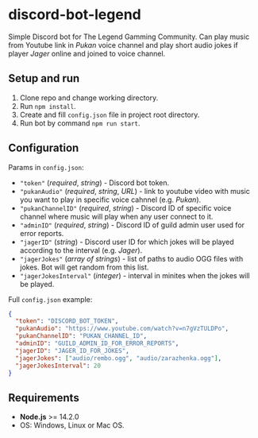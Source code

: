 # discord-bot-legend

Simple Discord bot for The Legend Gamming Community. Can play music from Youtube link in _Pukan_ voice channel and play short audio jokes if player _Jager_ online and joined to voice channel.

## Setup and run

1. Clone repo and change working directory.
2. Run `npm install`.
3. Create and fill `config.json` file in project root directory.
4. Run bot by command `npm run start`.

## Configuration

Params in `config.json`:

- `"token"` (_required_, _string_) - Discord bot token.
- `"pukanAudio"` (_required_, _string_, _URL_) - link to youtube video with music you want to play in specific voice cahnnel (e.g. _Pukan_).
- `"pukanChannelID"` (_required_, _string_) - Discord ID of specific voice channel where music will play when any user connect to it.
- `"adminID"` (_required_, _string_) - Discord ID of guild admin user used for error reports.
- `"jagerID"` (_string_) - Discord user ID for which jokes will be played according to the interval (e.g. _Jager_).
- `"jagerJokes"` (_array of strings_) - list of paths to audio OGG files with jokes. Bot will get random from this list.
- `"jagerJokesInterval"` (_integer_) - interval in minites when the jokes will be played.

Full `config.json` example:

```json
{
  "token": "DISCORD_BOT_TOKEN",
  "pukanAudio": "https://www.youtube.com/watch?v=n7gVzTULDPo",
  "pukanChannelID": "PUKAN_CHANNEL_ID",
  "adminID": "GUILD_ADMIN_ID_FOR_ERROR_REPORTS",
  "jagerID": "JAGER_ID_FOR_JOKES",
  "jagerJokes": ["audio/rembo.ogg", "audio/zarazhenka.ogg"],
  "jagerJokesInterval": 20
}
```

## Requirements

- **Node.js** >= 14.2.0
- OS: Windows, Linux or Mac OS.
